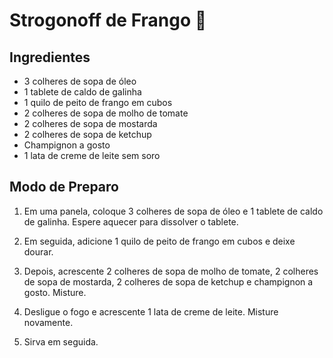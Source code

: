 # Strogonoff de Frango :chicken:

## Ingredientes

- 3 colheres de sopa de óleo
- 1 tablete de caldo de galinha
- 1 quilo de peito de frango em cubos
- 2 colheres de sopa de molho de tomate
- 2 colheres de sopa de mostarda
- 2 colheres de sopa de ketchup
- Champignon a gosto
- 1 lata de creme de leite sem soro

## Modo de Preparo 

1. Em uma panela, coloque 3 colheres de sopa de óleo e 1 tablete de caldo de galinha. Espere aquecer para dissolver o tablete.


2. Em seguida, adicione 1 quilo de peito de frango em cubos e deixe dourar.


3. Depois, acrescente 2 colheres de sopa de molho de tomate, 2 colheres de sopa de mostarda, 2 colheres de sopa de ketchup e champignon a gosto. Misture.


4. Desligue o fogo e acrescente 1 lata de creme de leite. Misture novamente.

5. Sirva em seguida.

   ​